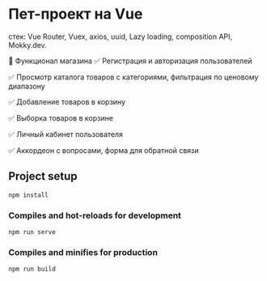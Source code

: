 # Пет-проект на Vue
стек: Vue Router, Vuex, axios, uuid, Lazy loading, composition API, Mokky.dev.

🛒 Функционал магазина
✅ Регистрация и авторизация пользователей

✅ Просмотр каталога товаров с категориями, фильтрация по ценовому диапазону

✅ Добавление товаров в корзину

✅ Выборка товаров в корзине

✅ Личный кабинет пользователя

✅ Аккордеон с вопросами, форма для обратной связи

## Project setup
```
npm install
```

### Compiles and hot-reloads for development
```
npm run serve
```

### Compiles and minifies for production
```
npm run build
```
